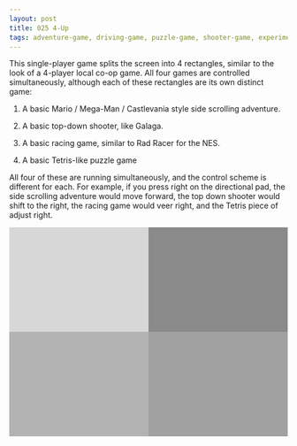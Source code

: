 ```yaml
---
layout: post
title: 025 4-Up
tags: adventure-game, driving-game, puzzle-game, shooter-game, experimental-game
---
```

This single-player game splits the screen into 4 rectangles, similar to the look of a 4-player local co-op game.  All four games are controlled simultaneously, although each of these rectangles are its own distinct game:

1. A basic Mario / Mega-Man / Castlevania style side scrolling adventure.

2. A basic top-down shooter, like Galaga.

3. A basic racing game, similar to Rad Racer for the NES.

4. A basic Tetris-like puzzle game

All four of these are running simultaneously, and the control scheme is different for each.  For example, if you press right on the directional pad, the side scrolling adventure would move forward, the top down shooter would shift to the right, the racing game would veer right, and the Tetris piece of adjust right.

![4up](/img/games/025_4-Up.jpg "4-Up")